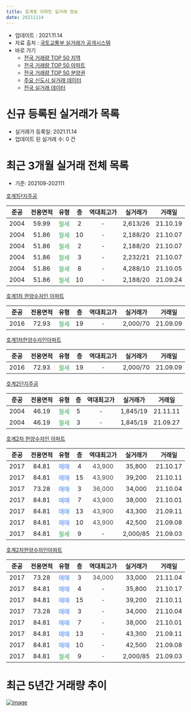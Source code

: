 ```yaml
---
title: 호계동 아파트 실거래 정보
date: 20211114
---
```


* 업데이트 : 2021.11.14
* 자료 출처 : [국토교통부 실거래가 공개시스템](http://rt.molit.go.kr)
* 바로 가기
    * [전국 거래량 TOP 50 지역](https://apt-info.github.io/apt-trade-info/tr)
    * [전국 거래량 TOP 50 아파트](https://apt-info.github.io/apt-trade-info/ta)
    * [전국 거래량 TOP 50 분양권](https://apt-info.github.io/apt-trade-info/tb)
    * [주요 신도시 실거래 데이터](https://apt-info.github.io/apt-trade-info/newtown)
    * [전국 실거래 데이터](https://apt-info.github.io/apt-trade-info/all)



<script async src="https://pagead2.googlesyndication.com/pagead/js/adsbygoogle.js"></script>
<!-- 기본광고 -->
<ins class="adsbygoogle"
     style="display:block"
     data-ad-client="ca-pub-1142216861245946"
     data-ad-slot="4805727019"
     data-ad-format="auto"
     data-full-width-responsive="true"></ins>
<script>
     (adsbygoogle = window.adsbygoogle || []).push({});
</script>


# 신규 등록된 실거래가 목록

* 실거래가 등록일: 2021.11.14
* 업데이트 된 실거래 수: 0 건




<script async src="https://pagead2.googlesyndication.com/pagead/js/adsbygoogle.js"></script>
<!-- 기본광고 -->
<ins class="adsbygoogle"
     style="display:block"
     data-ad-client="ca-pub-1142216861245946"
     data-ad-slot="4805727019"
     data-ad-format="auto"
     data-full-width-responsive="true"></ins>
<script>
     (adsbygoogle = window.adsbygoogle || []).push({});
</script>


# 최근 3개월 실거래 전체 목록
* 기준: 202109-202111


[호계1단지주공](https://search.naver.com/search.naver?query=%ED%98%B8%EA%B3%841%EB%8B%A8%EC%A7%80%EC%A3%BC%EA%B3%B5)

|준공|전용면적|유형|층|역대최고가|실거래가|거래일|
|:---:|:---:|:---:|:---:|:---:|:---:|:---:|
|2004|59.99|<span style="color:#34A853">월세</span>|2|<span style="color:#444444">-</span>|2,613/26|21.10.19|
|2004|51.86|<span style="color:#34A853">월세</span>|10|<span style="color:#444444">-</span>|2,188/20|21.10.07|
|2004|51.86|<span style="color:#34A853">월세</span>|2|<span style="color:#444444">-</span>|2,188/20|21.10.07|
|2004|51.86|<span style="color:#34A853">월세</span>|3|<span style="color:#444444">-</span>|2,232/21|21.10.07|
|2004|51.86|<span style="color:#34A853">월세</span>|8|<span style="color:#444444">-</span>|4,288/10|21.10.05|
|2004|51.86|<span style="color:#34A853">월세</span>|10|<span style="color:#444444">-</span>|2,188/20|21.09.24|

[호계1차 한양수자인 아파트](https://search.naver.com/search.naver?query=%ED%98%B8%EA%B3%841%EC%B0%A8+%ED%95%9C%EC%96%91%EC%88%98%EC%9E%90%EC%9D%B8+%EC%95%84%ED%8C%8C%ED%8A%B8)

|준공|전용면적|유형|층|역대최고가|실거래가|거래일|
|:---:|:---:|:---:|:---:|:---:|:---:|:---:|
|2016|72.93|<span style="color:#34A853">월세</span>|19|<span style="color:#444444">-</span>|2,000/70|21.09.09|

[호계1차한양수자인아파트](https://search.naver.com/search.naver?query=%ED%98%B8%EA%B3%841%EC%B0%A8%ED%95%9C%EC%96%91%EC%88%98%EC%9E%90%EC%9D%B8%EC%95%84%ED%8C%8C%ED%8A%B8)

|준공|전용면적|유형|층|역대최고가|실거래가|거래일|
|:---:|:---:|:---:|:---:|:---:|:---:|:---:|
|2016|72.93|<span style="color:#34A853">월세</span>|19|<span style="color:#444444">-</span>|2,000/70|21.09.09|

[호계2단지주공](https://search.naver.com/search.naver?query=%ED%98%B8%EA%B3%842%EB%8B%A8%EC%A7%80%EC%A3%BC%EA%B3%B5)

|준공|전용면적|유형|층|역대최고가|실거래가|거래일|
|:---:|:---:|:---:|:---:|:---:|:---:|:---:|
|2004|46.19|<span style="color:#34A853">월세</span>|5|<span style="color:#444444">-</span>|1,845/19|21.11.11|
|2004|46.19|<span style="color:#34A853">월세</span>|3|<span style="color:#444444">-</span>|1,845/19|21.09.27|

[호계2차 한양수자인 아파트](https://search.naver.com/search.naver?query=%ED%98%B8%EA%B3%842%EC%B0%A8+%ED%95%9C%EC%96%91%EC%88%98%EC%9E%90%EC%9D%B8+%EC%95%84%ED%8C%8C%ED%8A%B8)

|준공|전용면적|유형|층|역대최고가|실거래가|거래일|
|:---:|:---:|:---:|:---:|:---:|:---:|:---:|
|2017|84.81|<span style="color:#4285F3">매매</span>|4|<span style="color:#444444">43,900</span>|35,800|21.10.17|
|2017|84.81|<span style="color:#4285F3">매매</span>|15|<span style="color:#444444">43,900</span>|39,200|21.10.11|
|2017|73.28|<span style="color:#4285F3">매매</span>|3|<span style="color:#444444">36,000</span>|34,000|21.10.04|
|2017|84.81|<span style="color:#4285F3">매매</span>|7|<span style="color:#444444">43,900</span>|38,000|21.10.01|
|2017|84.81|<span style="color:#4285F3">매매</span>|13|<span style="color:#444444">43,900</span>|43,300|21.09.11|
|2017|84.81|<span style="color:#4285F3">매매</span>|10|<span style="color:#444444">43,900</span>|42,500|21.09.08|
|2017|84.81|<span style="color:#34A853">월세</span>|9|<span style="color:#444444">-</span>|2,000/85|21.09.03|

[호계2차한양수자인아파트](https://search.naver.com/search.naver?query=%ED%98%B8%EA%B3%842%EC%B0%A8%ED%95%9C%EC%96%91%EC%88%98%EC%9E%90%EC%9D%B8%EC%95%84%ED%8C%8C%ED%8A%B8)

|준공|전용면적|유형|층|역대최고가|실거래가|거래일|
|:---:|:---:|:---:|:---:|:---:|:---:|:---:|
|2017|73.28|<span style="color:#4285F3">매매</span>|3|<span style="color:#444444">34,000</span>|33,000|21.11.04|
|2017|84.81|<span style="color:#4285F3">매매</span>|4|<span style="color:#444444">-</span>|35,800|21.10.17|
|2017|84.81|<span style="color:#4285F3">매매</span>|15|<span style="color:#444444">-</span>|39,200|21.10.11|
|2017|73.28|<span style="color:#4285F3">매매</span>|3|<span style="color:#444444">-</span>|34,000|21.10.04|
|2017|84.81|<span style="color:#4285F3">매매</span>|7|<span style="color:#444444">-</span>|38,000|21.10.01|
|2017|84.81|<span style="color:#4285F3">매매</span>|13|<span style="color:#444444">-</span>|43,300|21.09.11|
|2017|84.81|<span style="color:#4285F3">매매</span>|10|<span style="color:#444444">-</span>|42,500|21.09.08|
|2017|84.81|<span style="color:#34A853">월세</span>|9|<span style="color:#444444">-</span>|2,000/85|21.09.03|



<script async src="https://pagead2.googlesyndication.com/pagead/js/adsbygoogle.js"></script>
<!-- 기본광고 -->
<ins class="adsbygoogle"
     style="display:block"
     data-ad-client="ca-pub-1142216861245946"
     data-ad-slot="4805727019"
     data-ad-format="auto"
     data-full-width-responsive="true"></ins>
<script>
     (adsbygoogle = window.adsbygoogle || []).push({});
</script>


# 최근 5년간 거래량 추이


<div style="width:100%;">
    <canvas id="deal_progress" height="200"></canvas>
</div>

<script>
new Chart(document.getElementById("deal_progress"), {
    type: 'line',
    data: {
        labels: ['16.01','16.02','16.03','16.04','16.05','16.06','16.07','16.08','16.09','16.10','16.11','16.12','17.01','17.02','17.03','17.04','17.05','17.06','17.07','17.08','17.09','17.10','17.11','17.12','18.01','18.02','18.03','18.04','18.05','18.06','18.07','18.08','18.09','18.10','18.11','18.12','19.01','19.02','19.03','19.04','19.05','19.06','19.07','19.08','19.09','19.10','19.11','19.12','20.01','20.02','20.03','20.04','20.05','20.06','20.07','20.08','20.09','20.10','20.11','20.12','21.01','21.02','21.03','21.04','21.05','21.06','21.07','21.08','21.09','21.10','21.11'],
        datasets: [{
            label: '매매/분양권',
            data: [11,4,5,1,8,11,17,12,9,15,5,5,8,10,6,1,6,2,8,3,5,5,17,13,18,11,6,2,1,1,4,3,2,3,4,2,3,4,2,5,3,5,9,7,9,10,9,9,14,7,4,6,9,5,5,3,7,10,21,19,0,5,3,4,1,5,8,5,4,8,1],
            borderColor: "rgba(66, 133, 243, 1)",
            backgroundColor: "rgba(66, 133, 243, 0.05)",
            borderWidth: 1,
            pointRadius: 0,
            fill: false,
            lineTension: 0
        },{
            label: '전/월세',
            data: [2,2,3,3,5,1,8,12,22,13,9,11,6,4,3,3,1,4,3,16,3,7,4,10,15,6,7,5,5,1,6,17,11,10,6,4,4,2,6,5,3,6,2,6,6,7,4,2,3,8,4,2,2,3,5,7,9,7,6,6,5,4,9,10,4,4,10,12,6,5,1],
            borderColor: "rgba(255, 90, 0, 1)",
            backgroundColor: "rgba(255, 90, 0, 0.05)",
            borderWidth: 1,
            pointRadius: 0,
            fill: false,
            lineTension: 0
        },{
            label: '합계',
            data: [13,6,8,4,13,12,25,24,31,28,14,16,14,14,9,4,7,6,11,19,8,12,21,23,33,17,13,7,6,2,10,20,13,13,10,6,7,6,8,10,6,11,11,13,15,17,13,11,17,15,8,8,11,8,10,10,16,17,27,25,5,9,12,14,5,9,18,17,10,13,2],
            borderColor: "rgba(0, 0, 0, 1)",
            backgroundColor: "rgba(0, 0, 0, 0.03)",
            borderWidth: 0.1,
            pointRadius: 0,
            fill: true,
            lineTension: 0
        }
        ]
    },
    options: {
        responsive: true,
        title: {
            display: false
        },
        tooltips: {
            mode: 'index',
            intersect: false
        },
        hover: {
            mode: 'nearest',
            intersect: true
        },
        scales: {
            xAxes: [{
                display: true,
                scaleLabel: {
                    display: true,
                    labelString: '년/월'
                }
            }],
            yAxes: [{
                display: true,
                ticks: {
                    suggestedMin: 0,
                },
                scaleLabel: {
                    display: true,
                    labelString: '실거래 수'
                }
            }]
        }
    }
});

</script>


[![image](https://apt-info.github.io/images/2020-01-03-apt-trade-info/1024x500.png)](https://play.google.com/store/apps/details?id=com.aptinfo.apttradeinfo)

